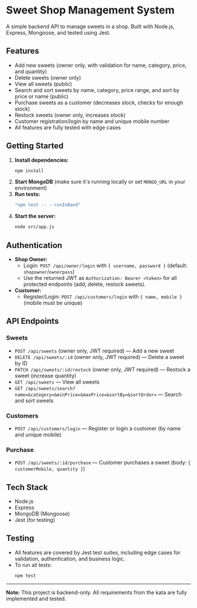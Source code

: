 # Sweet Shop Management System

A simple backend API to manage sweets in a shop. Built with Node.js, Express, Mongoose, and tested using Jest.

## Features

- Add new sweets (owner only, with validation for name, category, price, and quantity)
- Delete sweets (owner only)
- View all sweets (public)
- Search and sort sweets by name, category, price range, and sort by price or name (public)
- Purchase sweets as a customer (decreases stock, checks for enough stock)
- Restock sweets (owner only, increases stock)
- Customer registration/login by name and unique mobile number
- All features are fully tested with edge cases

## Getting Started

1. **Install dependencies:**
   ```bash
   npm install
   ```
2. **Start MongoDB** (make sure it's running locally or set `MONGO_URL` in your environment)
3. **Run tests:**
   ```bash
   "npm test -- --runInBand"
   ```
4. **Start the server:**
   ```bash
   node src/app.js
   ```

## Authentication

- **Shop Owner:**
  - Login: `POST /api/owner/login` with `{ username, password }` (default: `shopowner`/`ownerpass`)
  - Use the returned JWT as `Authorization: Bearer <token>` for all protected endpoints (add, delete, restock sweets).
- **Customer:**
  - Register/Login: `POST /api/customers/login` with `{ name, mobile }` (mobile must be unique)

## API Endpoints

### Sweets

- `POST /api/sweets` (owner only, JWT required) — Add a new sweet
- `DELETE /api/sweets/:id` (owner only, JWT required) — Delete a sweet by ID
- `PATCH /api/sweets/:id/restock` (owner only, JWT required) — Restock a sweet (increase quantity)
- `GET /api/sweets` — View all sweets
- `GET /api/sweets/search?name=&category=&minPrice=&maxPrice=&sortBy=&sortOrder=` — Search and sort sweets

### Customers

- `POST /api/customers/login` — Register or login a customer (by name and unique mobile)

### Purchase

- `POST /api/sweets/:id/purchase` — Customer purchases a sweet (body: `{ customerMobile, quantity }`)

## Tech Stack

- Node.js
- Express
- MongoDB (Mongoose)
- Jest (for testing)

## Testing

- All features are covered by Jest test suites, including edge cases for validation, authentication, and business logic.
- To run all tests:
  ```bash
  npm test
  ```

---

**Note:** This project is backend-only. All requirements from the kata are fully implemented and tested.